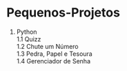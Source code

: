 # Pequenos-Projetos

1. Python  
1.1 Quizz  
1.2 Chute um Número  
1.3 Pedra, Papel e Tesoura  
1.4 Gerenciador de Senha